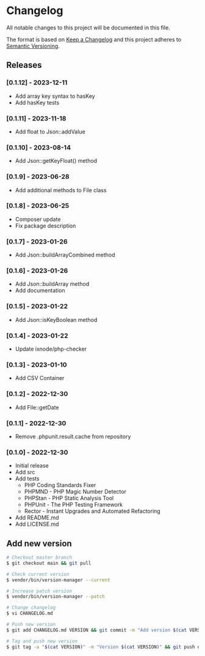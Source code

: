 # Changelog

All notable changes to this project will be documented in this file.

The format is based on [Keep a Changelog](http://keepachangelog.com/en/1.0.0/)
and this project adheres to [Semantic Versioning](http://semver.org/spec/v2.0.0.html).

## Releases

### [0.1.12] - 2023-12-11

* Add array key syntax to hasKey
* Add hasKey tests

### [0.1.11] - 2023-11-18

* Add float to Json::addValue

### [0.1.10] - 2023-08-14

* Add Json::getKeyFloat() method

### [0.1.9] - 2023-06-28

* Add additional methods to File class

### [0.1.8] - 2023-06-25

* Composer update
* Fix package description

### [0.1.7] - 2023-01-26

* Add Json::buildArrayCombined method

### [0.1.6] - 2023-01-26

* Add Json::buildArray method
* Add documentation

### [0.1.5] - 2023-01-22

* Add Json::isKeyBoolean method

### [0.1.4] - 2023-01-22

* Update ixnode/php-checker

### [0.1.3] - 2023-01-10

* Add CSV Container

### [0.1.2] - 2022-12-30

* Add File::getDate

### [0.1.1] - 2022-12-30

* Remove .phpunit.result.cache from repository

### [0.1.0] - 2022-12-30

* Initial release
* Add src
* Add tests
  * PHP Coding Standards Fixer
  * PHPMND - PHP Magic Number Detector
  * PHPStan - PHP Static Analysis Tool
  * PHPUnit - The PHP Testing Framework
  * Rector - Instant Upgrades and Automated Refactoring
* Add README.md
* Add LICENSE.md

## Add new version

```bash
# Checkout master branch
$ git checkout main && git pull

# Check current version
$ vendor/bin/version-manager --current

# Increase patch version
$ vendor/bin/version-manager --patch

# Change changelog
$ vi CHANGELOG.md

# Push new version
$ git add CHANGELOG.md VERSION && git commit -m "Add version $(cat VERSION)" && git push

# Tag and push new version
$ git tag -a "$(cat VERSION)" -m "Version $(cat VERSION)" && git push origin "$(cat VERSION)"
```
